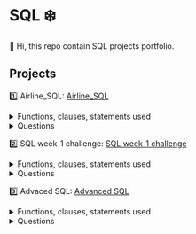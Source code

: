 # SQL ❄️
👋 Hi, this repo contain SQL projects portfolio.


## Projects

:one: Airline_SQL: [Airline_SQL](https://github.com/jigarpatel931/SQL/tree/main/Airline_SQL)

<details>
  <summary>Functions, clauses, statements used</summary>
  
  ### List
  1. Create statement/procedures 
  2. Date()
  3. NOW()
  4. Joins
  5. Subquries & CTE
  6. Group by
  7. Aggregrate windows functions
  ### Example Query
  ```js
 select fd.customer_id, count(td.booking_id) as "number of flights booked",
		fd.d as " Fisrt booking date" ,fd.d+ interval 364 day
			from booking as td 
			right join (select customer_id, min(booking_date) as d from booking group by customer_id) as fd
			on td.customer_id=fd.customer_id 
		and td.booking_date between fd.d and date_add(fd.d,interval 365 day)
group by fd.customer_id;
  }
  ```
</details>


<details>
  <summary>Questions</summary>
  
  ### List
  	1. Write a single query that calculates the total fare paid in the last 7 days.
	2. Write a single query that calculates the average fare paid per booking for each origin/destination flown in Jan 2019.
	3. Write a single query that calculates the average fare paid per flight for each origin/destination flown in Jan 2019.
	4. Write a single query that returns each customer, and # of flights they booked in their first 365 days.
  
</details>



:two: SQL week-1 challenge: [SQL week-1 challenge](https://github.com/jigarpatel931/SQL/tree/main/8-week%20challenge)

<details>
  <summary>Functions, clauses, statements used</summary>
  
  ### List
  1. Create statement/procedures 
  2. Joins
  3. Subquries & CTE
  4. Group by & Order by
  5. Aggregrate & Ranking windows functions such as dense_rank(), rank()
  
  ### Example Query
  ```js
  select sales.customer_id, product_id, order_date,members.join_date,
		dense_rank() over (partition by sales.customer_id order by order_date desc ) as rank1_	
	from sales
	join members on sales.customer_id=members.customer_id
where order_date<members.join_date
  }
  ```
</details>

<details>
  <summary>Questions</summary>
  
  ### List
  	1. What is the total amount each customer spent at the restaurant?
	2. How many days has each customer visited the restaurant?
	3. What was the first item from the menu purchased by each customer?
	4. What is the most purchased item on the menu and how many times was it purchased by all customers?
	5. Which item was the most popular for each customer?
	6. Which item was purchased first by the customer after they became a member?
	7. Which item was purchased just before the customer became a member?
	8. What is the total items and amount spent for each member before they became a member?
	9. If each $1 spent equates to 10 points and sushi has a 2x points multiplier - how many points would each customer have?
	10. In the first week after a customer joins the program (including their join date) they earn 2x points on all items, not just sushi - how many points do customer A and B have at the end of January?
  
</details>


:three: Advaced SQL: [Advanced SQL](https://github.com/jigarpatel931/SQL/tree/main/Advanced_SQL)

<details>
  <summary>Functions, clauses, statements used</summary>
  
  ### List
  1. Create statement/procedures 
  2. Joins
  3. Subquries & CTE & Case statement
  4. Group by & Order by
  5. Aggregrate & Ranking windows functions such as row_number(),  rank()
  6. Find Median
  
  ### Example Query
  ```js
  SELECT 
    DataByMonth.month,
    AVG(CASE WHEN DataByMonth.year = 2017 THEN DataByMonth.count END) as median_2017,
    AVG(CASE WHEN DataByMonth.year = 2018 THEN DataByMonth.count END) as median_2018
FROM DataByMonth
WHERE (DataByMonth.row_num - 1) * 2 <= DataByMonth.total_rows AND DataByMonth.row_num * 2 >= DataByMonth.total_rows
GROUP BY DataByMonth.month
ORDER BY DataByMonth.month
  }
  ```
</details>

<details>
  <summary>Questions</summary>
  
  ### List
  	1. Write Query to get the Customer with the highest total order value for each year-month?
	2. Write query to get median for each month-year?
	  
</details>
